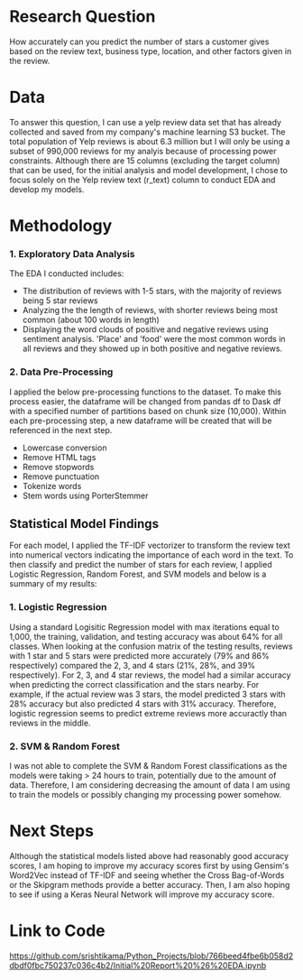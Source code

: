 # Research Question
How accurately can you predict the number of stars a customer gives based on the review text, business type, location, and other factors given in the review.

# Data
To answer this question, I can use a yelp review data set that has already collected and saved from my company's machine learning S3 bucket. The total population of Yelp reviews is about 6.3 million but I will only be using a subset of 990,000 reviews for my analyis because of processing power constraints. Although there are 15 columns (excluding the target column) that can be used, for the initial analysis and model development, I chose to focus solely on the Yelp review text (r_text) column to conduct EDA and develop my models. 

# Methodology
### 1. Exploratory Data Analysis
The EDA I conducted includes:
- The distribution of reviews with 1-5 stars, with the majority of reviews being 5 star reviews
- Analyzing the the length of reviews, with shorter reviews being most common (about 100 words in length)
- Displaying the word clouds of positive and negative reviews using sentiment analysis. 'Place' and 'food' were the most common words in all reviews and they showed up in both positive and negative reviews.

### 2. Data Pre-Processing
I applied the below pre-processing functions to the dataset. To make this process easier, the dataframe will be changed from pandas df to Dask df with a specified number of partitions based on chunk size (10,000). Within each pre-processing step, a new dataframe will be created that will be referenced in the next step.
- Lowercase conversion
- Remove HTML tags
- Remove stopwords
- Remove punctuation
- Tokenize words
- Stem words using PorterStemmer

## Statistical Model Findings
For each model, I applied the TF-IDF vectorizer to transform the review text into numerical vectors indicating the importance of each word in the text. To then classify and predict the number of stars for each review, I applied Logistic Regression, Random Forest, and SVM models and below is a summary of my results:

### 1. Logistic Regression
Using a standard Logisitic Regression model with max iterations equal to 1,000, the training, validation, and testing accuracy was about 64% for all classes. When looking at the confusion matrix of the testing results, reviews with 1 star and 5 stars were predicted more accurately (79% and 86% respectively) compared the 2, 3, and 4 stars (21%, 28%, and 39% respectively). For 2, 3, and 4 star reviews, the model had a similar accuracy when predicting the correct classification and the stars nearby. For example, if the actual review was 3 stars, the model predicted 3 stars with 28% accuracy but also predicted 4 stars with 31% accuracy. Therefore, logistic regression seems to predict extreme reviews more accuractly than reviews in the middle.

### 2. SVM & Random Forest
I was not able to complete the SVM & Random Forest classifications as the models were taking > 24 hours to train, potentially due to the amount of data. Therefore, I am considering decreasing the amount of data I am using to train the models or possibly changing my processing power somehow.

# Next Steps
Although the statistical models listed above had reasonably good accuracy scores, I am hoping to improve my accuracy scores first by using Gensim's Word2Vec instead of TF-IDF and seeing whether the Cross Bag-of-Words or the Skipgram methods provide a better accuracy. Then, I am also hoping to see if using a Keras Neural Network will improve my accuracy score. 

# Link to Code
https://github.com/srishtikama/Python_Projects/blob/766beed4fbe6b058d2dbdf0fbc750237c036c4b2/Initial%20Report%20%26%20EDA.ipynb

